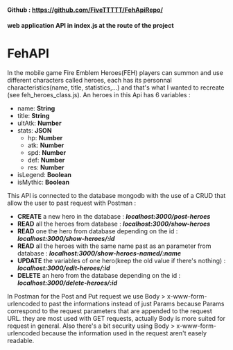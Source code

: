 #### Github : https://github.com/FiveTTTTT/FehApiRepo/
#### web application API in index.js at the route of the project

 # FehAPI

In the mobile game Fire Emblem Heroes(FEH) players can summon and use different 
characters called heroes, each has its personnal characteristics(name, title,
statistics,...) and that's what I wanted to recreate (see feh_heroes_class.js).
An heroes in this Api has 6 variables :
- name: **String**
- title: **String**
- ultAtk: **Number**
- stats: **JSON**
    - hp: **Number**
    - atk: **Number**
    - spd: **Number**
    - def: **Number**
    - res: **Number**
- isLegend: **Boolean**
- isMythic: **Boolean**

This API is connected to the database mongodb with the use of a CRUD that allow 
the user to past request with Postman :
- **CREATE** a new hero in the database : ***localhost:3000/post-heroes***
- **READ** all the heroes from database  : ***localhost:3000/show-heroes***
- **READ** one the hero from database depending on the id : ***localhost:3000/show-heroes/:id***
- **READ** all the heroes with the same name past as an parameter from database : ***localhost:3000/show-heroes-named/:name***
- **UPDATE** the variables of one hero(keep the old value if there's nothing)  : ***localhost:3000/edit-heroes/:id***
- **DELETE** an hero from the database depending on the id : ***localhost:3000/delete-heroes/:id***


In Postman for the Post and Put request we use Body > x-www-form-urlencoded to past the informations instead of just Params because Params correspond to the request parameters that are appended to the request URL. they are most used with GET requests, actually Body is more suited for request in general. Also there's a bit security using Body > x-www-form-urlencoded because the information used in the request aren't easely readable.


